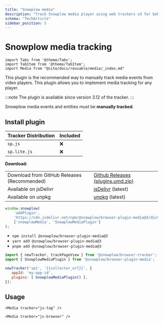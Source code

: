 ```yaml
---
title: "Snowplow media"
description: "Track Snowplow media player using web trackers v3 for behavioral media analytics."
schema: "TechArticle"
sidebar_position: 5
---
```


# Snowplow media tracking

```mdx-code-block
import Tabs from '@theme/Tabs';
import TabItem from '@theme/TabItem';
import Media from "@site/docs/reusable/media/_index.md"
```

This plugin is the recommended way to manually track media events from video players. This plugin allows you to implement media tracking for any player.

:::note
The plugin is available since version 3.12 of the tracker.
:::

Snowplow media events and entities must be **manually tracked**.

## Install plugin

<Tabs groupId="platform" queryString>
  <TabItem value="js" label="JavaScript (tag)" default>

| Tracker Distribution | Included |
|----------------------|----------|
| `sp.js`              | ❌        |
| `sp.lite.js`         | ❌        |

**Download:**

<table><tbody><tr><td>Download from GitHub Releases (Recommended)</td><td><a href="https://github.com/snowplow/snowplow-javascript-tracker/releases">Github Releases (plugins.umd.zip)</a></td></tr><tr><td>Available on jsDelivr</td><td><a href="https://cdn.jsdelivr.net/npm/@snowplow/browser-plugin-media@3/dist/index.umd.min.js">jsDelivr</a> (latest)</td></tr><tr><td>Available on unpkg</td><td><a href="https://unpkg.com/@snowplow/browser-plugin-media@3/dist/index.umd.min.js">unpkg</a> (latest)</td></tr></tbody></table>

```javascript
window.snowplow(
    'addPlugin',
    'https://cdn.jsdelivr.net/npm/@snowplow/browser-plugin-media@3/dist/index.umd.min.js',
    ['snowplowMedia', 'SnowplowMediaPlugin']
);
```

  </TabItem>
  <TabItem value="browser" label="Browser (npm)">

- `npm install @snowplow/browser-plugin-media@3`
- `yarn add @snowplow/browser-plugin-media@3`
- `pnpm add @snowplow/browser-plugin-media@3`

```javascript
import { newTracker, trackPageView } from '@snowplow/browser-tracker';
import { SnowplowMediaPlugin } from '@snowplow/browser-plugin-media';

newTracker('sp1', '{{collector_url}}', {
   appId: 'my-app-id',
   plugins: [ SnowplowMediaPlugin() ],
});
```

  </TabItem>
</Tabs>

## Usage

<Tabs groupId="platform" queryString>
  <TabItem value="js" label="JavaScript (tag)" default>

```mdx-code-block
<Media tracker="js-tag" />
```

  </TabItem>
  <TabItem value="browser" label="Browser (npm)">

```mdx-code-block
<Media tracker="js-browser" />
```

  </TabItem>
</Tabs>
